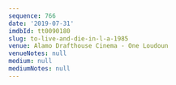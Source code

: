 ```yaml
---
sequence: 766
date: '2019-07-31'
imdbId: tt0090180
slug: to-live-and-die-in-l-a-1985
venue: Alamo Drafthouse Cinema - One Loudoun
venueNotes: null
medium: null
mediumNotes: null
---
```


